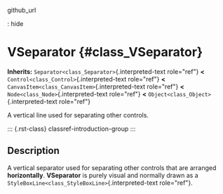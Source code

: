 github_url

:   hide

# VSeparator {#class_VSeparator}

**Inherits:** `Separator<class_Separator>`{.interpreted-text role="ref"}
**\<** `Control<class_Control>`{.interpreted-text role="ref"} **\<**
`CanvasItem<class_CanvasItem>`{.interpreted-text role="ref"} **\<**
`Node<class_Node>`{.interpreted-text role="ref"} **\<**
`Object<class_Object>`{.interpreted-text role="ref"}

A vertical line used for separating other controls.

::: {.rst-class}
classref-introduction-group
:::

## Description

A vertical separator used for separating other controls that are
arranged **horizontally**. **VSeparator** is purely visual and normally
drawn as a `StyleBoxLine<class_StyleBoxLine>`{.interpreted-text
role="ref"}.
